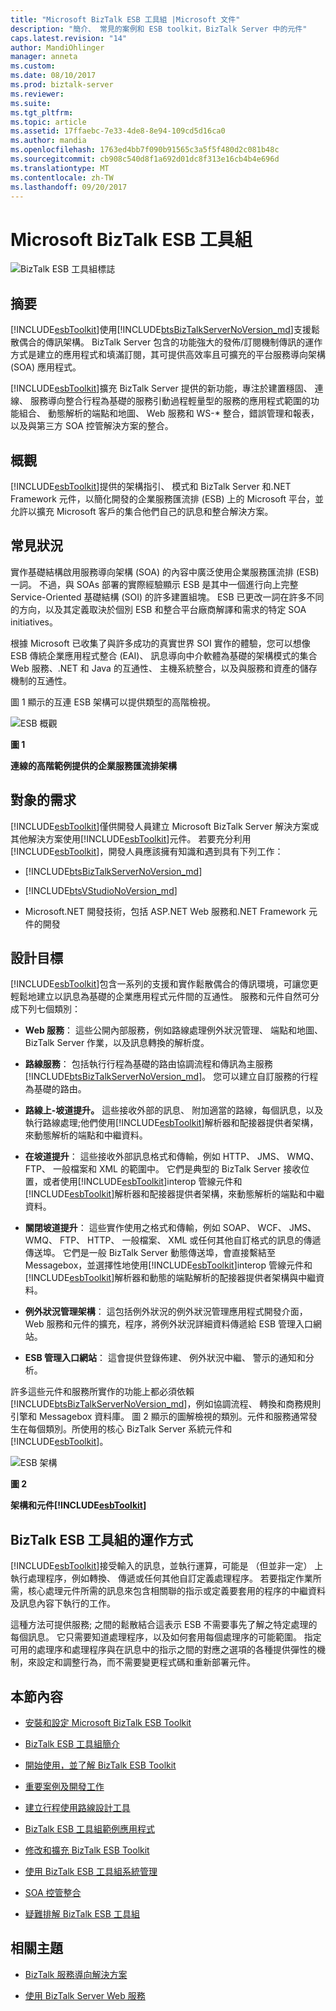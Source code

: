 ```yaml
---
title: "Microsoft BizTalk ESB 工具組 |Microsoft 文件"
description: "簡介、 常見的案例和 ESB toolkit，BizTalk Server 中的元件"
caps.latest.revision: "14"
author: MandiOhlinger
manager: anneta
ms.custom: 
ms.date: 08/10/2017
ms.prod: biztalk-server
ms.reviewer: 
ms.suite: 
ms.tgt_pltfrm: 
ms.topic: article
ms.assetid: 17ffaebc-7e33-4de8-8e94-109cd5d16ca0
ms.author: mandia
ms.openlocfilehash: 1763ed4bb7f090b91565c3a5f5f480d2c081b48c
ms.sourcegitcommit: cb908c540d8f1a692d01dc8f313e16cb4b4e696d
ms.translationtype: MT
ms.contentlocale: zh-TW
ms.lasthandoff: 09/20/2017
---
```

# <a name="microsoft-biztalk-esb-toolkit"></a>Microsoft BizTalk ESB 工具組
![BizTalk ESB 工具組標誌](../esb-toolkit/media/biztalkesbtoolkitlogo.gif "BizTalkESBToolkitLogo")  
  
## <a name="summary"></a>摘要  
 [!INCLUDE[esbToolkit](../includes/esbtoolkit-md.md)]使用[!INCLUDE[btsBizTalkServerNoVersion_md](../includes/btsbiztalkservernoversion-md.md)]支援鬆散偶合的傳訊架構。 BizTalk Server 包含的功能強大的發佈/訂閱機制傳訊的運作方式是建立的應用程式和填滿訂閱，其可提供高效率且可擴充的平台服務導向架構 (SOA) 應用程式。  
  
 [!INCLUDE[esbToolkit](../includes/esbtoolkit-md.md)]擴充 BizTalk Server 提供的新功能，專注於建置穩固、 連線、 服務導向整合行程為基礎的服務引動過程輕量型的服務的應用程式範圍的功能組合、 動態解析的端點和地圖、 Web 服務和 WS-* 整合，錯誤管理和報表，以及與第三方 SOA 控管解決方案的整合。  
  
## <a name="overview"></a>概觀  
 [!INCLUDE[esbToolkit](../includes/esbtoolkit-md.md)]提供的架構指引、 模式和 BizTalk Server 和.NET Framework 元件，以簡化開發的企業服務匯流排 (ESB) 上的 Microsoft 平台，並允許以擴充 Microsoft 客戶的集合他們自己的訊息和整合解決方案。  
  
## <a name="common-scenarios"></a>常見狀況  
 實作基礎結構啟用服務導向架構 (SOA) 的內容中廣泛使用企業服務匯流排 (ESB) 一詞。 不過，與 SOAs 部署的實際經驗顯示 ESB 是其中一個進行向上完整 Service-Oriented 基礎結構 (SOI) 的許多建置組塊。 ESB 已更改一詞在許多不同的方向，以及其定義取決於個別 ESB 和整合平台廠商解譯和需求的特定 SOA initiatives。  
  
 根據 Microsoft 已收集了與許多成功的真實世界 SOI 實作的體驗，您可以想像 ESB 傳統企業應用程式整合 (EAI)、 訊息導向中介軟體為基礎的架構模式的集合Web 服務、.NET 和 Java 的互通性、 主機系統整合，以及與服務和資產的儲存機制的互通性。  
  
 圖 1 顯示的互連 ESB 架構可以提供類型的高階檢視。  
  
 ![ESB 概觀](../esb-toolkit/media/esboverview.gif "ESBOverview")  
  
 **圖 1**  
  
 **連線的高階範例提供的企業服務匯流排架構**  
  
## <a name="audience-requirements"></a>對象的需求  
 [!INCLUDE[esbToolkit](../includes/esbtoolkit-md.md)]僅供開發人員建立 Microsoft BizTalk Server 解決方案或其他解決方案使用[!INCLUDE[esbToolkit](../includes/esbtoolkit-md.md)]元件。 若要充分利用[!INCLUDE[esbToolkit](../includes/esbtoolkit-md.md)]，開發人員應該擁有知識和遇到具有下列工作：  

- [!INCLUDE[btsBizTalkServerNoVersion_md](../includes/btsbiztalkservernoversion-md.md)]

- [!INCLUDE[btsVStudioNoVersion_md](../includes/btsvstudionoversion-md.md)]
  
-   Microsoft.NET 開發技術，包括 ASP.NET Web 服務和.NET Framework 元件的開發  
  
## <a name="design-goals"></a>設計目標  
 [!INCLUDE[esbToolkit](../includes/esbtoolkit-md.md)]包含一系列的支援和實作鬆散偶合的傳訊環境，可讓您更輕鬆地建立以訊息為基礎的企業應用程式元件間的互通性。 服務和元件自然可分成下列七個類別：  
  
-   **Web 服務**： 這些公開內部服務，例如路線處理例外狀況管理、 端點和地圖、 BizTalk Server 作業，以及訊息轉換的解析度。  
  
-   **路線服務**： 包括執行行程為基礎的路由協調流程和傳訊為主服務[!INCLUDE[btsBizTalkServerNoVersion_md](../includes/btsbiztalkservernoversion-md.md)]。 您可以建立自訂服務的行程為基礎的路由。  
  
-   **路線上-坡道提升。** 這些接收外部的訊息、 附加適當的路線，每個訊息，以及執行路線處理;他們使用[!INCLUDE[esbToolkit](../includes/esbtoolkit-md.md)]解析器和配接器提供者架構，來動態解析的端點和中繼資料。  
  
-   **在坡道提升**： 這些接收外部訊息格式和傳輸，例如 HTTP、 JMS、 WMQ、 FTP、 一般檔案和 XML 的範圍中。 它們是典型的 BizTalk Server 接收位置，或者使用[!INCLUDE[esbToolkit](../includes/esbtoolkit-md.md)]interop 管線元件和[!INCLUDE[esbToolkit](../includes/esbtoolkit-md.md)]解析器和配接器提供者架構，來動態解析的端點和中繼資料。  
  
-   **關閉坡道提升**： 這些實作使用之格式和傳輸，例如 SOAP、 WCF、 JMS、 WMQ、 FTP、 HTTP、 一般檔案、 XML 或任何其他自訂格式的訊息的傳遞傳送埠。 它們是一般 BizTalk Server 動態傳送埠，會直接繫結至 Messagebox，並選擇性地使用[!INCLUDE[esbToolkit](../includes/esbtoolkit-md.md)]interop 管線元件和[!INCLUDE[esbToolkit](../includes/esbtoolkit-md.md)]解析器和動態的端點解析的配接器提供者架構與中繼資料。  
  
-   **例外狀況管理架構**： 這包括例外狀況的例外狀況管理應用程式開發介面，Web 服務和元件的擴充，程序，將例外狀況詳細資料傳遞給 ESB 管理入口網站。  
  
-   **ESB 管理入口網站**： 這會提供登錄佈建、 例外狀況中繼、 警示的通知和分析。  
  
 許多這些元件和服務所實作的功能上都必須依賴[!INCLUDE[btsBizTalkServerNoVersion_md](../includes/btsbiztalkservernoversion-md.md)]，例如協調流程、 轉換和商務規則引擎和 Messagebox 資料庫。 圖 2 顯示的圖解檢視的類別。元件和服務通常發生在每個類別。所使用的核心 BizTalk Server 系統元件和[!INCLUDE[esbToolkit](../includes/esbtoolkit-md.md)]。  
  
 ![ESB 架構](../esb-toolkit/media/esbarchitecture.gif "ESBArchitecture")  
  
 **圖 2**  
  
 **架構和元件[!INCLUDE[esbToolkit](../includes/esbtoolkit-md.md)]**  
  
## <a name="how-the-biztalk-esb-toolkit-works"></a>BizTalk ESB 工具組的運作方式  
 [!INCLUDE[esbToolkit](../includes/esbtoolkit-md.md)]接受輸入的訊息，並執行運算，可能是 （但並非一定） 上執行處理程序，例如轉換、 傳遞或任何其他自訂定義處理程序。 若要指定作業所需，核心處理元件所需的訊息來包含相關聯的指示或定義要套用的程序的中繼資料及訊息內容下執行的工作。  
  
 這種方法可提供服務; 之間的鬆散結合這表示 ESB 不需要事先了解之特定處理的每個訊息。 它只需要知道處理程序，以及如何套用每個處理序的可能範圍。 指定可用的處理序和處理程序與在訊息中的指示之間的對應之選項的各種提供彈性的機制，來設定和調整行為，而不需要變更程式碼和重新部署元件。  
  
## <a name="in-this-section"></a>本節內容

- [安裝和設定 Microsoft BizTalk ESB Toolkit](install-and-configure-the-microsoft-biztalk-esb-toolkit.md)

- [BizTalk ESB 工具組簡介](introduction-to-the-biztalk-esb-toolkit.md)

- [開始使用，並了解 BizTalk ESB Toolkit](getting-started-with-the-biztalk-esb-toolkit.md)

- [重要案例及開發工作](key-scenarios-and-development-tasks.md)

- [建立行程使用路線設計工具](creating-itineraries-using-itinerary-designer.md)

- [BizTalk ESB 工具組範例應用程式](biztalk-esb-toolkit-sample-applications.md)

- [修改和擴充 BizTalk ESB Toolkit](modifying-and-extending-the-biztalk-esb-toolkit.md)

- [使用 BizTalk ESB 工具組系統管理](administration-with-the-biztalk-esb-toolkit.md)

- [SOA 控管整合](soa-governance-integration.md)

- [疑難排解 BizTalk ESB 工具組](troubleshooting-the-biztalk-esb-toolkit.md)
  
## <a name="related-topics"></a>相關主題  
  
-   [BizTalk 服務導向解決方案](../core/service-oriented-solution.md)

- [使用 BizTalk Server Web 服務](../core/using-web-services.md)  